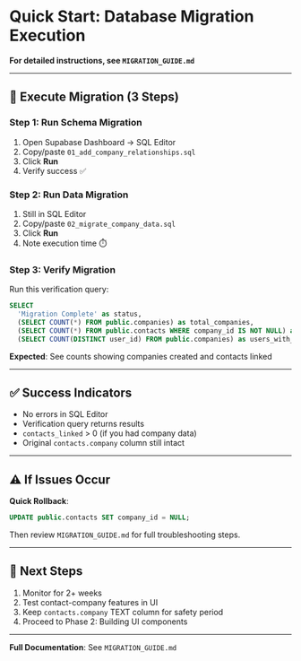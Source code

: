 # Quick Start: Database Migration Execution

**For detailed instructions, see `MIGRATION_GUIDE.md`**

---

## 🚀 Execute Migration (3 Steps)

### Step 1: Run Schema Migration
1. Open Supabase Dashboard → SQL Editor
2. Copy/paste `01_add_company_relationships.sql`
3. Click **Run**
4. Verify success ✅

### Step 2: Run Data Migration
1. Still in SQL Editor
2. Copy/paste `02_migrate_company_data.sql`
3. Click **Run**
4. Note execution time ⏱️

### Step 3: Verify Migration
Run this verification query:
```sql
SELECT
  'Migration Complete' as status,
  (SELECT COUNT(*) FROM public.companies) as total_companies,
  (SELECT COUNT(*) FROM public.contacts WHERE company_id IS NOT NULL) as contacts_linked,
  (SELECT COUNT(DISTINCT user_id) FROM public.companies) as users_with_companies;
```

**Expected**: See counts showing companies created and contacts linked

---

## ✅ Success Indicators

- No errors in SQL Editor
- Verification query returns results
- `contacts_linked` > 0 (if you had company data)
- Original `contacts.company` column still intact

---

## ⚠️ If Issues Occur

**Quick Rollback**:
```sql
UPDATE public.contacts SET company_id = NULL;
```

Then review `MIGRATION_GUIDE.md` for full troubleshooting steps.

---

## 📅 Next Steps

1. Monitor for 2+ weeks
2. Test contact-company features in UI
3. Keep `contacts.company` TEXT column for safety period
4. Proceed to Phase 2: Building UI components

---

**Full Documentation**: See `MIGRATION_GUIDE.md`

